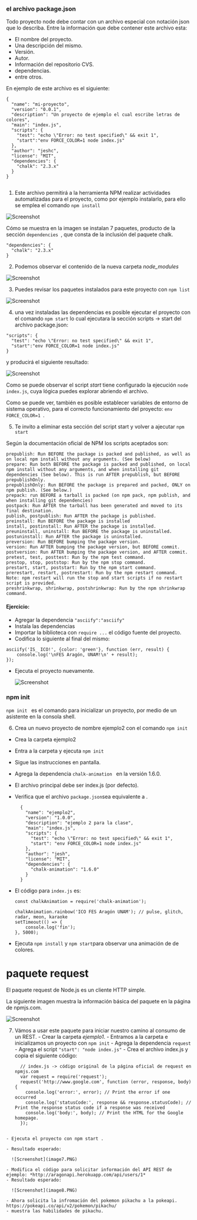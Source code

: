 ### el archivo package.json ###

Todo proyecto node debe contar con un archivo especial con notación json que lo describa. Entre la información que debe contener este archivo esta:

- El nombre del proyecto.
- Una descripción del mismo.
- Versión.
- Autor.
- Información del repositorio CVS.
- dependencias.
- entre otros.

En ejemplo de este archivo es el siguiente:

```
{
  "name": "mi-proyecto",
  "version": "0.0.1",
  "description": "Un proyecto de ejemplo el cual escribe letras de colores",
  "main": "index.js",
  "scripts": {
    "test": "echo \"Error: no test specified\" && exit 1",
    "start":"env FORCE_COLOR=1 node index.js"
  },
  "author": "jeshc",
  "license": "MIT",
  "dependencies": {
    "chalk": "2.3.x"
  }
}


```

1. Este archivo permitirá a la herramienta NPM realizar actividades automatizadas para el proyecto, como por ejemplo instalarlo, para ello se emplea el comando ``` npm install ```

![Screenshot](image1.PNG)

Cómo se muestra en la imagen se instalan 7 paquetes, producto de la sección ``` dependencies  ```, que consta de la inclusión del paquete chalk.

```
"dependencies": {
  "chalk": "2.3.x"
}
 ```
 2. Podemos observar el contenido de la nueva carpeta *node_modules*

 ![Screenshot](image2.PNG)

 3. Puedes revisar los paquetes instalados para este proyecto con ``` npm list ```

  ![Screenshot](image3.PNG)

4. una vez instaladas las dependencias es posible ejecutar el proyecto con el comando ``` npm start ``` lo cual ejecutara la sección scripts -> start del archivo package.json:
```
"scripts": {
  "test": "echo \"Error: no test specified\" && exit 1",
  "start":"env FORCE_COLOR=1 node index.js"
}
```
y producirá el siguiente resultado:

  ![Screenshot](image4.PNG)

Como se puede observar el script *start* tiene configurado la ejecución ``` node index.js ```, cuya lógica puedes explorar abriendo el archivo.

Como se puede ver, también es posible establecer variables de entorno de sistema operativo, para el correcto funcionamiento del proyecto: ``` env FORCE_COLOR=1  ```.

5. Te invito a eliminar esta sección del script start y volver a ajecutar ``` npm start ```

Según la documentación oficial de NPM los scripts aceptados son:

```
prepublish: Run BEFORE the package is packed and published, as well as on local npm install without any arguments. (See below)
prepare: Run both BEFORE the package is packed and published, on local npm install without any arguments, and when installing git dependencies (See below). This is run AFTER prepublish, but BEFORE prepublishOnly.
prepublishOnly: Run BEFORE the package is prepared and packed, ONLY on npm publish. (See below.)
prepack: run BEFORE a tarball is packed (on npm pack, npm publish, and when installing git dependencies)
postpack: Run AFTER the tarball has been generated and moved to its final destination.
publish, postpublish: Run AFTER the package is published.
preinstall: Run BEFORE the package is installed
install, postinstall: Run AFTER the package is installed.
preuninstall, uninstall: Run BEFORE the package is uninstalled.
postuninstall: Run AFTER the package is uninstalled.
preversion: Run BEFORE bumping the package version.
version: Run AFTER bumping the package version, but BEFORE commit.
postversion: Run AFTER bumping the package version, and AFTER commit.
pretest, test, posttest: Run by the npm test command.
prestop, stop, poststop: Run by the npm stop command.
prestart, start, poststart: Run by the npm start command.
prerestart, restart, postrestart: Run by the npm restart command. Note: npm restart will run the stop and start scripts if no restart script is provided.
preshrinkwrap, shrinkwrap, postshrinkwrap: Run by the npm shrinkwrap command.
```
#### Ejercicio: ####
- Agregar la dependencia ``` "asciify":"asciify" ```
- Instala las dependencias
- Importar la biblioteca con ``` require ... ``` el código fuente del proyecto.
- Codifica lo siguiente al final del mismo:
```
asciify('IS_ ICO!', {color: 'green'}, function (err, result) {
	console.log('\nFES Aragón, UNAM!\n' + result);
});
```
- Ejecuta el proyecto nuevamente.

  ![Screenshot](image5.PNG)


### npm init ###

``` npm init  ``` es el comando para inicializar un proyecto, por medio de un asistente en la consola shell.

6. Crea un nuevo proyecto de nombre ejemplo2 con el comando ``` npm init ```

  - Crea la carpeta ejemplo2
  - Entra a la carpeta y ejecuta ``` npm init ```
  - Sigue las instrucciones en pantalla.
  - Agrega la dependencia ``` chalk-animation  ``` en la versión 1.6.0.
  - El archivo principal debe ser index.js (por defecto).
  - Verifica que el archivo ```package.json```sea equivalente a .

      ```
        {
          "name": "ejemplo2",
          "version": "1.0.0",
          "description": "ejemplo 2 para la clase",
          "main": "index.js",
          "scripts": {
            "test": "echo \"Error: no test specified\" && exit 1",
            "start": "env FORCE_COLOR=1 node index.js"
          },
          "author": "jesh",
          "license": "MIT",
          "dependencies": {
            "chalk-animation": "1.6.0"
          }
        }
      ```

  - El código para ``` index.js ``` es:

    ```
    const chalkAnimation = require('chalk-animation');

    chalkAnimation.rainbow('ICO FES Aragón UNAM'); // pulse, glitch, radar, meon, karaoke
    setTimeout(() => {
        console.log('fin');
    }, 5000);

    ```

  - Ejecuta ```npm install```  y   ``` npm start ```para observar una animación de de colores.

# paquete request

El paquete request de Node.js es un cliente HTTP simple.

La siguiente imagen muestra la información básica del paquete en la página de npmjs.com.


  ![Screenshot](image6.PNG)

  7. Vámos a usar este paquete para iniciar nuestro camino al consumo de un REST.
    - Crear la carpeta *ejemplo1*.
    - Entramos a la carpeta e inicializamos un proyecto con ``` npm init ```
    - Agrega la dependencia ``` request ```
    - Agrega el script ``` "start": "node index.js" ```
    - Crea el archivo index.js y copia el siguiente código:

      ```
        // index.js -> código original de la página oficial de request en npmjs.com
        var request = require('request');
        request('http://www.google.com', function (error, response, body) {
          console.log('error:', error); // Print the error if one occurred
          console.log('statusCode:', response && response.statusCode); // Print the response status code if a response was received
          console.log('body:', body); // Print the HTML for the Google homepage.
        });
        
      ```

    - Ejecuta el proyecto con npm start .

    - Resultado esperado:

      ![Screenshot](image7.PNG)

    - Modifica el código para solicitar información del API REST de ejemplo: *http://aragonapi.herokuapp.com/api/users/1*
    - Resultado esperado:

      ![Screenshot](image8.PNG)

    - Ahora solicita la infromación del pokemon pikachu a la pokeapi.
    https://pokeapi.co/api/v2/pokemon/pikachu/
    - muestra las habilidades de pikachu.
